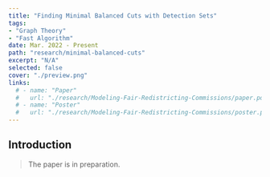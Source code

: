 ```yaml
---
title: "Finding Minimal Balanced Cuts with Detection Sets"
tags:
- "Graph Theory"
- "Fast Algorithm"
date: Mar. 2022 - Present
path: "research/minimal-balanced-cuts"
excerpt: "N/A"
selected: false
cover: "./preview.png"
links:
  # - name: "Paper"
  #   url: "./research/Modeling-Fair-Redistricting-Commissions/paper.pdf"
  # - name: "Poster"
  #   url: "./research/Modeling-Fair-Redistricting-Commissions/poster.pdf" 
---
```


## Introduction

> The paper is in preparation.
